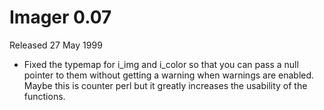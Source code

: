 # Imager 0.07

Released 27 May 1999

- Fixed the typemap for i_img and i_color so that you can pass  a null pointer to them without getting a warning when warnings  are enabled. Maybe this is counter perl but it greatly increases  the usability of the functions.